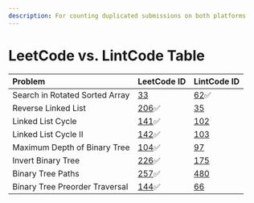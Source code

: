 ```yaml
---
description: For counting duplicated submissions on both platforms
---
```


# LeetCode vs. LintCode Table

| Problem | LeetCode ID | LintCode ID |
| :--- | :--- | :--- |
| Search in Rotated Sorted Array | [33](https://leetcode.com/problems/search-in-rotated-sorted-array/) | [62](binary-search/search-in-rotated-sorted-array.md)✅ |
| Reverse Linked List | [206](linked-list/reverse-linked-list.md)✅ | [35](https://www.lintcode.com/problem/35/) |
| Linked List Cycle | [141](linked-list/linked-list-cycle.md)✅ | [102](https://www.lintcode.com/problem/102/) |
| Linked List Cycle II | [142](linked-list/linked-list-cycle-ii.md)✅ | [103](https://www.lintcode.com/problem/103/) |
| Maximum Depth of Binary Tree | [104](binary-tree/maximum-depth-of-binary-tree.md)✅ | [97](https://www.lintcode.com/problem/97/) |
| Invert Binary Tree | [226](binary-tree/invert-binary-tree.md)✅ | [175](https://www.lintcode.com/problem/175/) |
| Binary Tree Paths | [257](binary-tree/binary-tree-paths.md)✅ | [480](https://www.lintcode.com/problem/480/) |
|  Binary Tree Preorder Traversal | [144](binary-tree/binary-tree-preorder-traversal.md)✅ | [66](https://www.lintcode.com/problem/66/) |




